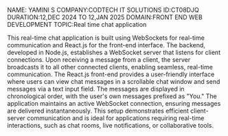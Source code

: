 NAME: YAMINI S COMPANY:CODTECH IT SOLUTIONS ID:CT08DJQ DURATION:12,DEC 2024 TO 12,JAN 2025 DOMAIN:FRONT END WEB DEVELOPMENT TOPIC:Real time chat application

This real-time chat application is built using WebSockets for real-time communication and React.js for the front-end interface. The backend, developed in Node.js, establishes a WebSocket server that listens for client connections. Upon receiving a message from a client, the server broadcasts it to all other connected clients, enabling seamless, real-time communication. The React.js front-end provides a user-friendly interface where users can view chat messages in a scrollable chat window and send messages via a text input field. The messages are displayed in chronological order, with the user's own messages prefixed as "You." The application maintains an active WebSocket connection, ensuring messages are delivered instantaneously. This setup demonstrates efficient client-server communication and is ideal for applications requiring real-time interactions, such as chat rooms, live notifications, or collaborative tools.
